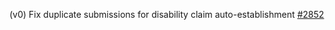 (v0) Fix duplicate submissions for disability claim auto-establishment [#2852](https://github.com/department-of-veterans-affairs/vets-api/pull/2852)
